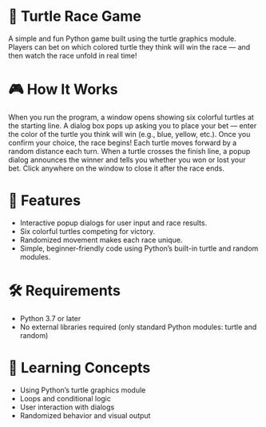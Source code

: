# 🐢 Turtle Race Game
A simple and fun Python game built using the turtle graphics module. Players can bet on which colored turtle they think will win the race — and then watch the race unfold in real time!

# 🎮 How It Works
When you run the program, a window opens showing six colorful turtles at the starting line.
A dialog box pops up asking you to place your bet — enter the color of the turtle you think will win (e.g., blue, yellow, etc.).
Once you confirm your choice, the race begins! Each turtle moves forward by a random distance each turn.
When a turtle crosses the finish line, a popup dialog announces the winner and tells you whether you won or lost your bet.
Click anywhere on the window to close it after the race ends.

# 🧩 Features
- Interactive popup dialogs for user input and race results.
- Six colorful turtles competing for victory.
- Randomized movement makes each race unique.
- Simple, beginner-friendly code using Python’s built-in turtle and random modules.

# 🛠️ Requirements
- Python 3.7 or later
- No external libraries required (only standard Python modules: turtle and random)

# 🧠 Learning Concepts
  - Using Python’s turtle graphics module
  - Loops and conditional logic
  - User interaction with dialogs
  - Randomized behavior and visual output
